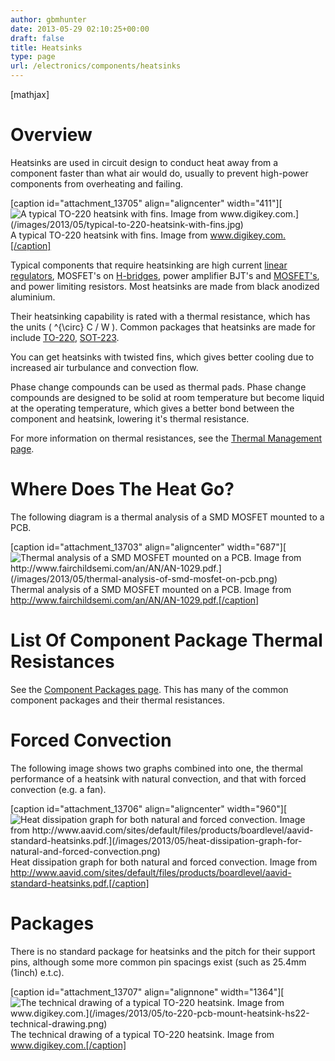 ```yaml
---
author: gbmhunter
date: 2013-05-29 02:10:25+00:00
draft: false
title: Heatsinks
type: page
url: /electronics/components/heatsinks
---
```


[mathjax]

# Overview

Heatsinks are used in circuit design to conduct heat away from a component faster than what air would do, usually to prevent high-power components from overheating and failing.

[caption id="attachment_13705" align="aligncenter" width="411"][![A typical TO-220 heatsink with fins. Image from www.digikey.com.](/images/2013/05/typical-to-220-heatsink-with-fins.jpg)
](/images/2013/05/typical-to-220-heatsink-with-fins.jpg) A typical TO-220 heatsink with fins. Image from www.digikey.com.[/caption]

Typical components that require heatsinking are high current [linear regulators](http://blog.mbedded.ninja/electronics/components/power-regulators), MOSFET's on [H-bridges](http://blog.mbedded.ninja/electronics/circuit-design/h-bridges), power amplifier BJT's and [MOSFET's](http://blog.mbedded.ninja/electronics/components/mosfets), and power limiting resistors. Most heatsinks are made from black anodized aluminium.

Their heatsinking capability is rated with a thermal resistance, which has the units \( ^{\circ} C / W \). Common packages that heatsinks are made for include [TO-220](http://blog.mbedded.ninja/electronics/circuit-design/component-packages#to-220ab), [SOT-223](http://blog.mbedded.ninja/electronics/circuit-design/component-packages#sot-23-x).

You can get heatsinks with twisted fins, which gives better cooling due to increased air turbulance and convection flow.

Phase change compounds can be used as thermal pads. Phase change compounds are designed to be solid at room temperature but become liquid at the operating temperature, which gives a better bond between the component and heatsink, lowering it's thermal resistance.

For more information on thermal resistances, see the [Thermal Management page](http://blog.mbedded.ninja/electronics/circuit-design/thermal-management).

# Where Does The Heat Go?

The following diagram is a thermal analysis of a SMD MOSFET mounted to a PCB.

[caption id="attachment_13703" align="aligncenter" width="687"][![Thermal analysis of a SMD MOSFET mounted on a PCB. Image from http://www.fairchildsemi.com/an/AN/AN-1029.pdf.](/images/2013/05/thermal-analysis-of-smd-mosfet-on-pcb.png)
](/images/2013/05/thermal-analysis-of-smd-mosfet-on-pcb.png) Thermal analysis of a SMD MOSFET mounted on a PCB. Image from http://www.fairchildsemi.com/an/AN/AN-1029.pdf.[/caption]

# List Of Component Package Thermal Resistances

See the [Component Packages page](http://blog.mbedded.ninja/electronics/circuit-design/component-packages). This has many of the common component packages and their thermal resistances.

# Forced Convection

The following image shows two graphs combined into one, the thermal performance of a heatsink with natural convection, and that with forced convection (e.g. a fan).

[caption id="attachment_13706" align="aligncenter" width="960"][![Heat dissipation graph for both natural and forced convection. Image from http://www.aavid.com/sites/default/files/products/boardlevel/aavid-standard-heatsinks.pdf.](/images/2013/05/heat-dissipation-graph-for-natural-and-forced-convection.png)
](/images/2013/05/heat-dissipation-graph-for-natural-and-forced-convection.png) Heat dissipation graph for both natural and forced convection. Image from http://www.aavid.com/sites/default/files/products/boardlevel/aavid-standard-heatsinks.pdf.[/caption]

# Packages

There is no standard package for heatsinks and the pitch for their support pins, although some more common pin spacings exist (such as 25.4mm (1inch) e.t.c).

[caption id="attachment_13707" align="alignnone" width="1364"][![The technical drawing of a typical TO-220 heatsink. Image from www.digikey.com.](/images/2013/05/to-220-pcb-mount-heatsink-hs22-technical-drawing.png)
](/images/2013/05/to-220-pcb-mount-heatsink-hs22-technical-drawing.png) The technical drawing of a typical TO-220 heatsink. Image from www.digikey.com.[/caption]
